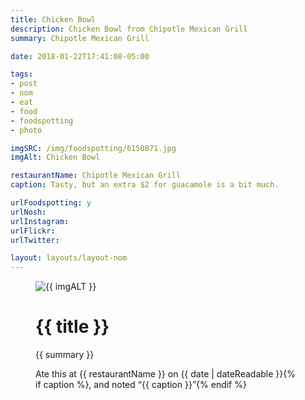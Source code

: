```yaml
---
title: Chicken Bowl
description: Chicken Bowl from Chipotle Mexican Grill
summary: Chipotle Mexican Grill

date: 2018-01-22T17:41:08-05:00

tags:
- post
- nom
- eat
- food
- foodspotting
- photo

imgSRC: /img/foodspotting/6150871.jpg
imgAlt: Chicken Bowl

restaurantName: Chipotle Mexican Grill
caption: Tasty, but an extra $2 for guacamole is a bit much.

urlFoodspotting: y
urlNosh:
urlInstagram:
urlFlickr:
urlTwitter:

layout: layouts/layout-nom
---
```

<figure class="nom">
	<img class="u-photo img-border" src="{{ imgSRC }}" alt="{{ imgALT }}">
	<figcaption>
		<h1 class="title p-name">{{ title }}</h1>
		<p class="summary">{{ summary }}</p>
		<p>Ate this at {{ restaurantName }} on <time class="dt-published" datetime="{{ date | dateIso }}">{{ date | dateReadable }}</time>{% if caption %}, and noted <q class="caption">{{ caption }}</q>{% endif %}
	</figcaption>
</figure>